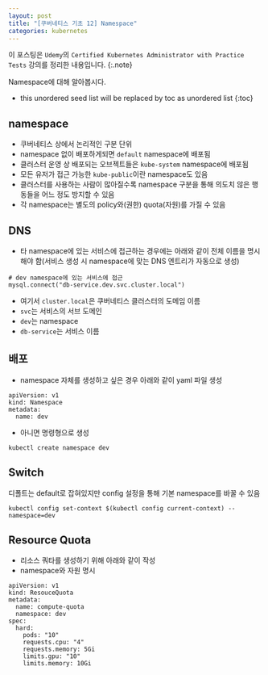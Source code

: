 ```yaml
---
layout: post
title: "[쿠버네티스 기초 12] Namespace"
categories: kubernetes
---
```


이 포스팅은 `Udemy`의 `Certified Kubernetes Administrator with Practice Tests` 강의를 정리한 내용입니다.
{:.note}

Namespace에 대해 알아봅시다.

* this unordered seed list will be replaced by toc as unordered list
{:toc}

## namespace

- 쿠버네티스 상에서 논리적인 구분 단위
- namespace 없이 배포하게되면 `default` namespace에 배포됨
- 클러스터 운영 상 배포되는 오브젝트들은 `kube-system` namespace에 배포됨
- 모든 유저가 접근 가능한 `kube-public`이란 namespace도 있음
- 클러스터를 사용하는 사람이 많아질수록 namespace 구분을 통해 의도치 않은 행동들을 어느 정도 방지할 수 있음
- 각 namespace는 별도의 policy와(권한) quota(자원)를 가질 수 있음

## DNS

- 타 namespace에 있는 서비스에 접근하는 경우에는 아래와 같이 전체 이름을 명시해야 함(서비스 생성 시 namespace에 맞는 DNS 엔트리가 자동으로 생성)

```
# dev namespace에 있는 서비스에 접근
mysql.connect("db-service.dev.svc.cluster.local")
```

- 여기서 `cluster.local`은 쿠버네티스 클러스터의 도메임 이름
- `svc`는 서비스의 서브 도메인
- `dev`는 namespace
- `db-service`는 서비스 이름

## 배포

- namespace 자체를 생성하고 싶은 경우 아래와 같이 yaml 파일 생성

```
apiVersion: v1
kind: Namespace
metadata:
  name: dev
```

- 아니면 명령형으로 생성

```
kubectl create namespace dev
```

## Switch

디폴트는 default로 잡혀있지만 config 설정을 통해 기본 namespace를 바꿀 수 있음

```
kubectl config set-context $(kubectl config current-context) --namespace=dev
```

## Resource Quota

- 리소스 쿼타를 생성하기 위해 아래와 같이 작성
- namespace와 자원 명시

```
apiVersion: v1
kind: ResouceQuota
metadata:
  name: compute-quota
  namespace: dev
spec:
  hard:
    pods: "10"
    requests.cpu: "4"
    requests.memory: 5Gi
    limits.gpu: "10"
    limits.memory: 10Gi
```
